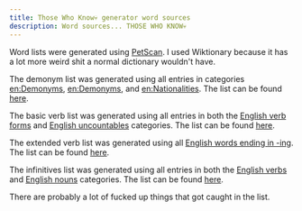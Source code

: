 ```yaml
---
title: Those Who Know💀 generator word sources
description: Word sources... THOSE WHO KNOW💀
---
```


Word lists were generated using [PetScan](https://en.wikipedia.org/wiki/Wikipedia:PetScan). I used Wiktionary because it has a lot more weird shit a normal dictionary wouldn't have.

The demonym list was generated using all entries in categories [en:Demonyms](https://en.wiktionary.org/wiki/Category:en:Demonyms), [en:Demonyms](https://en.wiktionary.org/wiki/Category:en:Demonyms), and [en:Nationalities](https://en.wiktionary.org/wiki/Category:en:Nationalities). The list can be found [here](/thosewhoknow/demonyms.js).

The basic verb list was generated using all entries in both the [English verb forms](https://en.wiktionary.org/wiki/Category:English_verb_forms) and [English uncountables](https://en.wiktionary.org/wiki/Category:English_uncountables) categories. The list can be found [here](/thosewhoknow/verbs.js).

The extended verb list was generated using all [English words ending in -ing](https://en.wiktionary.org/wiki/Category:English_terms_suffixed_with_-ing). The list can be found [here](/thosewhoknow/verbsExt.js).

The infinitives list was generated using all entries in both the [English verbs](https://en.wiktionary.org/wiki/Category:English_verbs) and [English nouns](https://en.wiktionary.org/wiki/Category:English_nouns) categories. The list can be found [here](/thosewhoknow/infinitives.js).

There are probably a lot of fucked up things that got caught in the list.